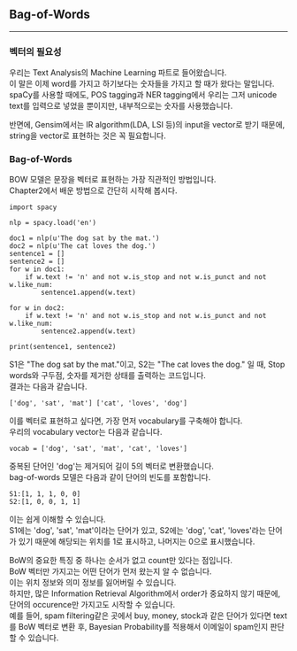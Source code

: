 ## Bag-of-Words
---

### 벡터의 필요성
우리는 Text Analysis의 Machine Learning 파트로 들어왔습니다.   
이 말은 이제 word를 가지고 하기보다는 숫자들을 가지고 할 때가 왔다는 말입니다.   
spaCy를 사용할 때에도, POS tagging과 NER tagging에서 우리는 그저 unicode text를 입력으로 넣었을 뿐이지만, 내부적으로는 숫자를 사용했습니다.   

반면에, Gensim에서는 IR algorithm(LDA, LSI 등)의 input을 vector로 받기 때문에, string을 vector로 표현하는 것은 꼭 필요합니다.   

### Bag-of-Words
BOW 모델은 문장을 벡터로 표현하는 가장 직관적인 방법입니다.   
Chapter2에서 배운 방법으로 간단히 시작해 봅시다.   

```
import spacy

nlp = spacy.load('en')

doc1 = nlp(u'The dog sat by the mat.')
doc2 = nlp(u'The cat loves the dog.')
sentence1 = []
sentence2 = []
for w in doc1:
    if w.text != 'n' and not w.is_stop and not w.is_punct and not w.like_num:
        sentence1.append(w.text)

for w in doc2:
    if w.text != 'n' and not w.is_stop and not w.is_punct and not w.like_num:
        sentence2.append(w.text)

print(sentence1, sentence2)
```

S1은 "The dog sat by the mat."이고, S2는 "The cat loves the dog." 일 때, Stop words와 구두점, 숫자를 제거한 상태를 출력하는 코드입니다.   
결과는 다음과 같습니다.   

```
['dog', 'sat', 'mat'] ['cat', 'loves', 'dog']
```

이를 벡터로 표현하고 싶다면, 가장 먼저 vocabulary를 구축해야 합니다.   
우리의 vocabulary vector는 다음과 같습니다.   

```
vocab = ['dog', 'sat', 'mat', 'cat', 'loves']
```

중복된 단어인 'dog'는 제거되어 길이 5의 벡터로 변환했습니다.   
bag-of-words 모델은 다음과 같이 단어의 빈도를 포함합니다.   

```
S1:[1, 1, 1, 0, 0]
S2:[1, 0, 0, 1, 1]
```

이는 쉽게 이해할 수 있습니다.   
S1에는 'dog', 'sat', 'mat'이라는 단어가 있고, S2에는 'dog', 'cat', 'loves'라는 단어가 있기 때문에 해당되는 위치를 1로 표시하고, 나머지는 0으로 표시했습니다.   

BoW의 중요한 특징 중 하나는 순서가 없고 count만 있다는 점입니다.   
BoW 벡터만 가지고는 어떤 단어가 먼저 왔는지 알 수 없습니다.   
이는 위치 정보와 의미 정보를 잃어버릴 수 있습니다.   
하지만, 많은 Information Retrieval Algorithm에서 order가 중요하지 않기 때문에, 단어의 occurence만 가지고도 시작할 수 있습니다.   
예를 들어, spam filtering같은 곳에서 buy, money, stock과 같은 단어가 있다면 text를 BoW 벡터로 변환 후, Bayesian Probability를 적용해서 이메일이 spam인지 판단할 수 있습니다.   